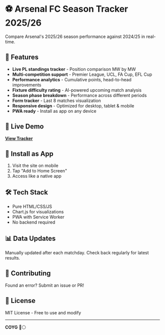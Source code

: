 # ⚽ Arsenal FC Season Tracker 2025/26

Compare Arsenal's 2025/26 season performance against 2024/25 in real-time.

## 🎯 Features

- **Live PL standings tracker** - Position comparison MW by MW
- **Multi-competition support** - Premier League, UCL, FA Cup, EFL Cup
- **Performance analytics** - Cumulative points, head-to-head improvements
- **Fixture difficulty rating** - AI-powered upcoming match analysis
- **Season phase breakdown** - Performance across different periods
- **Form tracker** - Last 8 matches visualization
- **Responsive design** - Optimized for desktop, tablet & mobile
- **PWA ready** - Install as app on any device

## 🚀 Live Demo

**[View Tracker](https://gunners-stats.static.domains/)**

## 📱 Install as App

1. Visit the site on mobile
2. Tap "Add to Home Screen"
3. Access like a native app

## 🛠️ Tech Stack

- Pure HTML/CSS/JS
- Chart.js for visualizations
- PWA with Service Worker
- No backend required

## 📊 Data Updates

Manually updated after each matchday. Check back regularly for latest results.

## 🤝 Contributing

Found an error? Submit an issue or PR!

## 📜 License

MIT License - Free to use and modify

---

**COYG** 🔴⚪
